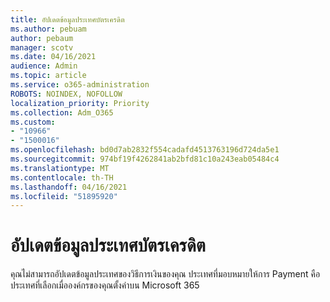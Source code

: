 ```yaml
---
title: อัปเดตข้อมูลประเทศบัตรเครดิต
ms.author: pebuam
author: pebaum
manager: scotv
ms.date: 04/16/2021
audience: Admin
ms.topic: article
ms.service: o365-administration
ROBOTS: NOINDEX, NOFOLLOW
localization_priority: Priority
ms.collection: Adm_O365
ms.custom:
- "10966"
- "1500016"
ms.openlocfilehash: bd0d7ab2832f554cadafd4513763196d724da5e1
ms.sourcegitcommit: 974bf19f4262841ab2bfd81c10a243eab05484c4
ms.translationtype: MT
ms.contentlocale: th-TH
ms.lasthandoff: 04/16/2021
ms.locfileid: "51895920"
---
```

# <a name="update-credit-card-country-information"></a>อัปเดตข้อมูลประเทศบัตรเครดิต

คุณไม่สามารถอัปเดตข้อมูลประเทศของวิธีการเงินของคุณ ประเทศที่มอบหมายให้การ Payment คือประเทศที่เลือกเมื่อองค์กรของคุณตั้งค่าบน Microsoft 365 
